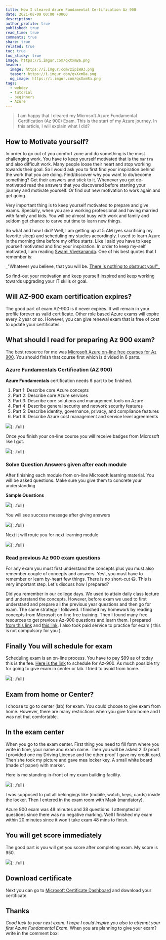 ```yaml
---
title: How I cleared Azure Fundamental Certification Az 900
date: 2021-08-09 00:00 +0000
description:
author_profile: true
published: true
read_time: true
comments: true
share: true
related: true
toc: true
toc_sticky: true
image: https://i.imgur.com/qxXxmBa.png
header:
  image: https://i.imgur.com/zipiW93.png
  teaser: https://i.imgur.com/qxXxmBa.png
  og_image: https://i.imgur.com/qxXxmBa.png
tags:
  - webdev
  - tutorial
  - beginners
  - Azure
---
```


> I am happy that I cleared my Microsoft Azure Fundamental Certification (Az 900) Exam. This is the start of my Azure journey. In this article, I will explain what I did?

<div data-iframe-width="150" data-iframe-height="270" data-share-badge-id="3c6d3cd0-842d-4b00-bc7c-8ff9c9f6a17c" data-share-badge-host="https://www.credly.com"></div><script type="text/javascript" async src="//cdn.credly.com/assets/utilities/embed.js"></script>

## How to Motivate yourself?

In order to go out of you comfort zone and do something is the most challenging work. You have to keep yourself motivated that is the `mantra` and also difficult work. Many people loose their heart and stop working towards their goal. So I would ask you to first find your inspiration behind the work that you are doing. Find/discover why you want to do/become something? Get their answers and stick to it. Whenever you get de-motivated read the answers that you discovered before starting your journey and motivate yourself. Or find out new motivation to work again and get going.

Very important thing is to keep yourself motivated to prepare and give exams. Specially, when you are a working professional and having married with family and kids. You will be almost busy with work and family and seldom get chance to carve out time to learn new things.

So what and how I did? Well, I am getting up at 5 AM (yes sacrificing my favorite sleep) and scheduling my studies accordingly. I used to learn Azure in the morning time before my office starts. Like I said you have to keep yourself motivated and find your inspiration. In order to keep my-self motivated, I am reading [Swami Vivekananda](https://en.wikipedia.org/wiki/Swami_Vivekananda). One of his best quotes that I remember is:

_"Whatever you believe, that you will be. [There is nothing to obstruct you!"_](https://quoteideas.com/swami-vivekananda-quotes/)

So find-out your motivation and keep yourself inspired and keep working towards upgrading your IT skills or goal.

## Will AZ-900 exam certification expires?

The good part of exam AZ-900 is it never expires. It will remain in your profile forever as valid certificate. Other role based Azure exams will expire every 2 year or so. However, you can give renewal exam that is free of cost to update your certificates.

## What should I read for preparing Az 900 exam?

The best resource for me was [Microsoft Azure on-line free courses for Az 900](https://docs.microsoft.com/en-us/learn/certifications/exams/az-900). You should finish that course first which is divided in 6 parts.

### Azure Fundamentals Certification (AZ 900)

**Azure Fundamentals** certification needs 6 part to be finished.

1. Part 1: Describe core Azure concepts
2. Part 2: Describe core Azure services
3. Part 3: Describe core solutions and management tools on Azure
4. Part 4: Describe general security and network security features
5. Part 5: Describe identity, governance, privacy, and compliance features
6. Part 6: Describe Azure cost management and service level agreements

![](https://imgur.com/ulz9JTX.png){: .full}

Once you finish your on-line course you will receive badges from Microsoft like I got.

![](https://i.imgur.com/tlA7Tod.png){: .full}

### Solve Question Answers given after each module

After finishing each module from on-line Microsoft learning material. You will be asked questions. Make sure you give them to concrete your understanding.

**Sample Questions**

![](https://i.imgur.com/eWmqFtn.png){: .full}

You will see success message after giving answers

![](https://i.imgur.com/5BQwsxD.png){: .full}

Next it will route you for next learning module

![](https://i.imgur.com/DduTHOf.png){: .full}

### Read previous Az 900 exam questions

For any exam you must first understand the concepts plus you must also remember couple of concepts and answers. Yes!, you must have to remember or learn by-heart few things. There is no short-cut 😃. This is very important step. Let's discuss how I prepared?

Did you remember in our college days. We used to attain daily class lecture and understand the concepts. However, before exam we used to first understand and prepare all the previous year questions and then go for exam. The same strategy I followed. I finished my homework by reading concepts from Microsoft on-line free training. Then I found many free resources to get previous Az-900 questions and learn them. I prepared [from this link](https://www.exam-answer.com/microsoft/az-900) and [this link](https://www.examtopics.com/exams/microsoft/az-900/). I also took paid service to practice for exam ( this is not compulsory for you ).

## Finally You will schedule for **exam**

Scheduling exam is an on-line process. You have to pay $99 as of today this is the fee. [Here is the link](https://docs.microsoft.com/en-us/learn/certifications/exams/az-900) to schedule for Az-900. As much possible try for going to give exam in center or lab. I tried to avoid from home.

![](https://i.imgur.com/nfTKBXd.png){: .full}

## Exam from home or Center?

I choose to go to center (lab) for exam. You could choose to give exam from home. However, there are many restrictions when you give from home and I was not that comfortable.

## In the exam center

When you go to the exam center. First thing you need to fill form where you write in time, your name and exam name. Then you will be asked 2 ID proof I provided one my Driving License and the other proof I gave my credit card. Then she took my picture and gave mea locker key, A small white board (made of paper) with marker.

Here is me standing in-front of my exam building facility.

![](https://i.imgur.com/cga6FTg.png){: .full}

I was supposed to put all belongings like (mobile, watch, keys, cards) inside the locker. Then I entered in the exam room with Mask (mandatory).

Azure 900 exam was 48 minutes and 38 questions. I attempted all questions since there was no negative marking. Well I finished my exam within 20 minutes since it won't take exam 48 mins to finish.

## You will get score immediately

The good part is you will get you score after completing exam. My score is 950.

![](https://i.imgur.com/dSZs0ah.png){: .full}

## Download certificate

Next you can go to [Microsoft Certificate Dashboard](https://www.microsoft.com/en-us/learning/dashboard.aspx) and download your certificate.

<div data-iframe-width="150" data-iframe-height="270" data-share-badge-id="3c6d3cd0-842d-4b00-bc7c-8ff9c9f6a17c" data-share-badge-host="https://www.credly.com"></div><script type="text/javascript" async src="//cdn.credly.com/assets/utilities/embed.js"></script>

## Thanks

_Good luck to your next exam. I hope I could inspire you also to attempt your first Azure Fundamental Exam._ When you are planning to give your exam? write in the comment box!
